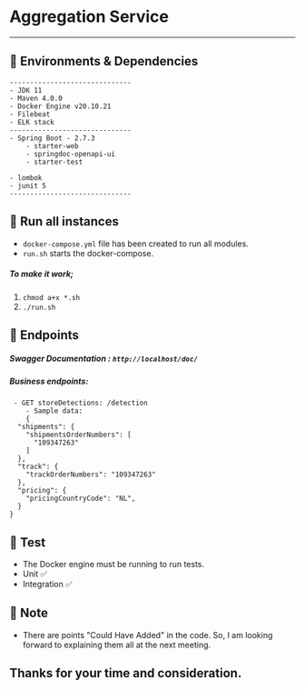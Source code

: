 Aggregation Service
===============================
---------------

## 🔨 Environments & Dependencies

```
------------------------------
- JDK 11
- Maven 4.0.0
- Docker Engine v20.10.21
- Filebeat
- ELK stack
------------------------------
- Spring Boot - 2.7.3
    - starter-web
    - springdoc-openapi-ui
    - starter-test

- lombok
- junit 5
------------------------------
```

## 🚀 Run all instances

- `docker-compose.yml` file has been created to run all modules.
- `run.sh` starts the docker-compose.

##### To make it work;

1. `chmod a+x *.sh`
2. `./run.sh`

## 🎉 Endpoints

##### Swagger Documentation : `http://localhost/doc/`

##### Business endpoints:

```shell script
 - GET storeDetections: /detection
    - Sample data:
    {
  "shipments": {
    "shipmentsOrderNumbers": [
      "109347263"
    ]
  },
  "track": {
    "trackOrderNumbers": "109347263"
  },
  "pricing": {
    "pricingCountryCode": "NL",
  }
}   
```

## 🧪 Test

- The Docker engine must be running to run tests.
- Unit ✅
- Integration ✅

## 📝 Note

- There are points "Could Have Added" in the code. So, I am looking forward to explaining them all at the next meeting.

## Thanks for your time and consideration.
